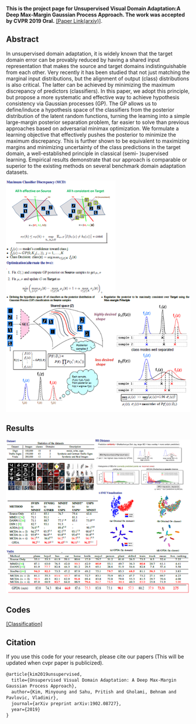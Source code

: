 **This is the project page for Unsupervised Visual Domain Adaptation:A Deep Max-Margin Gaussian Process Approach.
The work was accepted by CVPR 2019 Oral.**
[[Paper Link(arxiv)]](https://arxiv.org/pdf/1902.08727.pdf).
<br>

## Abstract
In unsupervised domain adaptation, it is widely known that the target domain error can be provably reduced by having
a shared input representation that makes the source and target domains indistinguishable from each other. Very recently it
has been studied that not just matching the marginal input distributions, but the alignment of output (class) distributions is
also critical. The latter can be achieved by minimizing the maximum discrepancy of predictors (classifiers). In this paper,
we adopt this principle, but propose a more systematic and effective way to achieve hypothesis consistency via Gaussian
processes (GP). The GP allows us to define/induce a hypothesis space of the classifiers from the posterior distribution of the
latent random functions, turning the learning into a simple large-margin posterior separation problem, far easier to solve
than previous approaches based on adversarial minimax optimization. We formulate a learning objective that effectively
pushes the posterior to minimize the maximum discrepancy. This is further shown to be equivalent to maximizing margins
and minimizing uncertainty of the class predictions in the target domain, a well-established principle in classical (semi-
)supervised learning. Empirical results demonstrate that our approach is comparable or superior to the existing methods on
several benchmark domain adaptation datasets.

![](problem_statement.png)
<br>
![](method.png)
<br>

## Results
![](results.png)
<br>

## Codes
[[Classification]](https://github.com/seqam-lab/GPDA/tree/master/src) 

## Citation
If you use this code for your research, please cite our papers (This will be updated when cvpr paper is publicized).
```
@article{kim2019unsupervised,
  title={Unsupervised Visual Domain Adaptation: A Deep Max-Margin Gaussian Process Approach},
  author={Kim, Minyoung and Sahu, Pritish and Gholami, Behnam and Pavlovic, Vladimir},
  journal={arXiv preprint arXiv:1902.08727},
  year={2019}
}
```
